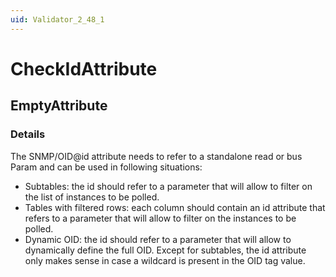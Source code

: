 ```yaml
---
uid: Validator_2_48_1
---
```


# CheckIdAttribute

## EmptyAttribute

<!-- Description, Properties, ... sections are auto-generated. -->
<!-- REPLACE ME AUTO-GENERATION -->

### Details

The SNMP/OID@id attribute needs to refer to a standalone read or bus Param and can be used in following situations:
- Subtables: the id should refer to a parameter that will allow to filter on the list of instances to be polled.
- Tables with filtered rows: each column should contain an id attribute that refers to a parameter that will allow to filter on the instances to be polled.
- Dynamic OID: the id should refer to a parameter that will allow to dynamically define the full OID.
Except for subtables, the id attribute only makes sense in case a wildcard is present in the OID tag value.

<!-- Uncomment to add example code -->
<!--### Example code-->
